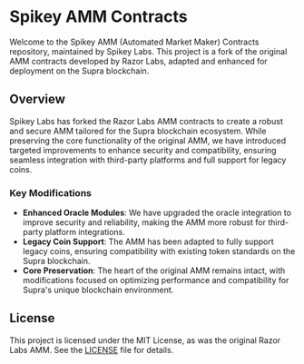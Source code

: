 # Spikey AMM Contracts

Welcome to the Spikey AMM (Automated Market Maker) Contracts repository, maintained by Spikey Labs. This project is a fork of the original AMM contracts developed by Razor Labs, adapted and enhanced for deployment on the Supra blockchain.

## Overview

Spikey Labs has forked the Razor Labs AMM contracts to create a robust and secure AMM tailored for the Supra blockchain ecosystem. While preserving the core functionality of the original AMM, we have introduced targeted improvements to enhance security and compatibility, ensuring seamless integration with third-party platforms and full support for legacy coins.

### Key Modifications
- **Enhanced Oracle Modules**: We have upgraded the oracle integration to improve security and reliability, making the AMM more robust for third-party platform integrations.
- **Legacy Coin Support**: The AMM has been adapted to fully support legacy coins, ensuring compatibility with existing token standards on the Supra blockchain.
- **Core Preservation**: The heart of the original AMM remains intact, with modifications focused on optimizing performance and compatibility for Supra's unique blockchain environment.

## License

This project is licensed under the MIT License, as was the original Razor Labs AMM. See the [LICENSE](LICENSE) file for details.

